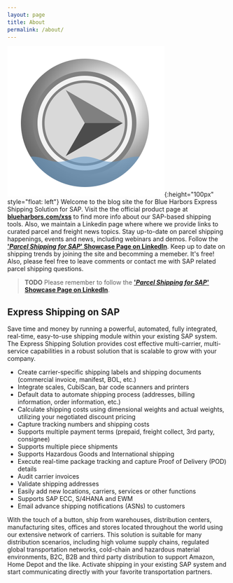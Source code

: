 ```yaml
---
layout: page
title: About
permalink: /about/
---
```


![Blue Harbors logo](/assets/BH_logo.png){:height="100px" style="float: left"}
Welcome to the blog site the for Blue Harbors Express Shipping Solution for
SAP.  Visit the the official product page at
[**blueharbors.com/xss**](https://www.blueharbors.com/xss) to find more info about our SAP-based shipping tools.
Also, we maintain a Linkedin page where where we provide links to curated parcel and freight news topics.
Stay up-to-date on parcel shipping happenings, events and news, including
webinars and demos.  Follow the [**'*Parcel Shipping for SAP*' Showcase Page on
LinkedIn**](https://www.linkedin.com/showcase/express-shipping-solution-for-sap).
Keep up to date on shipping trends by joining the site and becomming a memeber.
It's free!  Also, please feel free to leave comments or contact me with SAP
related parcel shipping questions. 

> **TODO** Please remember to follow the [**'*Parcel Shipping for SAP*' Showcase Page on
LinkedIn**](https://www.linkedin.com/showcase/express-shipping-solution-for-sap).

<script src="https://platform.linkedin.com/in.js"
      type="text/javascript"> lang: en_US</script>
<script type="IN/FollowCompany" data-id="33221667" data-counter="bottom"></script>

## Express Shipping on SAP

Save time and money by running a powerful, automated, fully integrated,
real-time, easy-to-use shipping module within your existing SAP system.  The
Express Shipping Solution provides cost effective multi-carrier, multi-service
capabilities in a robust solution that is scalable to grow with your company.

* Create carrier-specific shipping labels and shipping documents (commercial invoice, manifest, BOL, etc.)
* Integrate scales, CubiScan, bar code scanners and printers
* Default data to automate shipping process (addresses, billing information, order information, etc.)
* Calculate shipping costs using dimensional weights and actual weights, utilizing your negotiated discount pricing
* Capture tracking numbers and shipping costs
* Supports multiple payment terms (prepaid, freight collect, 3rd party, consignee)
* Supports multiple piece shipments
* Supports Hazardous Goods and International shipping
* Execute real-time package tracking and capture Proof of Delivery (POD) details
* Audit carrier invoices
* Validate shipping addresses
* Easily add new locations, carriers, services or other functions
* Supports SAP ECC, S/4HANA and EWM
* Email advance shipping notifications (ASNs) to customers

With the touch of a button, ship from warehouses, distribution centers,
manufacturing sites, offices and stores located throughout the world using our
extensive network of carriers.  This solution is suitable for many distribution
scenarios, including high volume supply chains, regulated global transportation
networks, cold-chain and hazardous material environments, B2C, B2B and third
party distribution to support Amazon, Home Depot and the like.  Activate
shipping in your existing SAP system and start communicating directly with your
favorite transportation partners.
